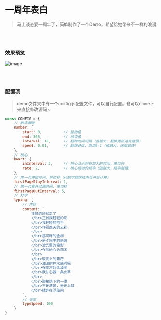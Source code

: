 # 一周年表白

> 马上谈恋爱一周年了，简单制作了一个Demo，希望给她带来不一样的浪漫

</br>
</br>


### 效果预览

![image](http://qiniu.hejueting.cn/github/loveOneYearAnniversary.gif)

</br>
</br>


### 配置项

> demo文件夹中有一个config.js配置文件，可以自行配置。也可以clone下来直接修改源码 ~

```javascript
const CONFIG = {
    // 数字翻牌
    number: {
        start: 0,          // 起始值
        end: 365,          // 结束值
        interval: 10,      // 翻牌时间间隔（值越大，翻牌更新速度越慢）
        speed: 0.01,       // 翻牌速度，取值0-1（值越大，速度越快）
    },
    // 桃心
    heart: {
        inInterval: 3,     // 桃心从无到有放大的时间，单位秒
        rate: 2,           // 桃心跳动的频率（值越大，频率越慢）
    },
    // 第一页滞留时间，单位秒（从数字翻牌结束后开始计算）
    firstPageStayInterval: 2,
    // 第一页离开动画时间，单位秒
    firstPageOutInterval: 5,
    // 打字
    typing: {
        // 内容
        content: `
            轻轻的的我走了
            </br>正如我轻轻的来
            </br>我轻轻的招手
            </br>作别西天的云彩
            </br>
            </br>那河畔的金柳
            </br>是夕阳中的新娘
            </br>波光里的艳影
            </br>在我的心头荡漾
            </br>
            </br>软泥上的青荇
            </br>油油的在水底招摇
            </br>在康河的柔波里
            </br>我甘心做一条水草
            </br>
            </br>那榆荫下的一潭
            </br>不是清泉，是天上虹
            </br>揉碎在浮藻间
        `,
        // 速率
        typeSpeed: 100
    }
}
```